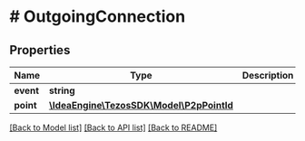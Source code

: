 # # OutgoingConnection

## Properties

Name | Type | Description | Notes
------------ | ------------- | ------------- | -------------
**event** | **string** |  |
**point** | [**\IdeaEngine\TezosSDK\Model\P2pPointId**](P2pPointId.md) |  |

[[Back to Model list]](../../README.md#models) [[Back to API list]](../../README.md#endpoints) [[Back to README]](../../README.md)
